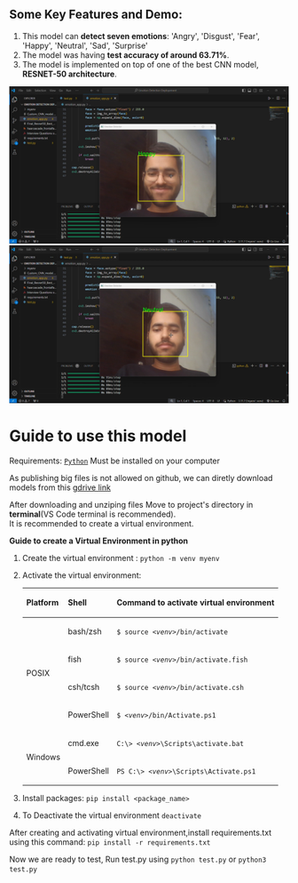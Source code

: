 ## Some Key Features and Demo:
1. This model can **detect seven emotions**: 'Angry', 'Disgust', 'Fear', 'Happy', 'Neutral', 'Sad', 'Surprise'
2. The model was having **test accuracy of around 63.71%**.
3. The model is implemented on top of one of the best CNN model, **RESNET-50 architecture**.

![alt text](assets/img1.png)
![alt text](assets/img2.png)

# Guide to use this model
Requirements: <a href="https://www.python.org/downloads/"> `Python`</a>  Must be installed on your computer

As publishing big files is not allowed on github, we can diretly download models from this <a href="https://drive.google.com/file/d/116vQNP6Poh0VRbAmmjU2dbaL1rUGt_Wt/view?usp=sharing">gdrive link</a>

After downloading and unziping files Move to project's directory in **terminal**(VS Code terminal is recommended).   
It is recommended to create a virtual environment.

**Guide to create a Virtual Environment in python**  
1. Create the virtual environment : `python -m venv myenv `      
2. Activate the virtual environment:
    <div class="responsive-table__container"><table class="docutils align-default">
    <thead>
    <tr class="row-odd"><th class="head"><p>Platform</p></th>
    <th class="head"><p>Shell</p></th>
    <th class="head"><p>Command to activate virtual environment</p></th>
    </tr>
    </thead>
    <tbody>
    <tr class="row-even"><td rowspan="4"><p>POSIX</p></td>
    <td><p>bash/zsh</p></td>
    <td><p><code class="samp docutils literal notranslate"><span class="pre">$</span> <span class="pre">source</span> <em><span class="pre">&lt;venv&gt;</span></em><span class="pre">/bin/activate</span></code></p></td>
    </tr>
    <tr class="row-odd"><td><p>fish</p></td>
    <td><p><code class="samp docutils literal notranslate"><span class="pre">$</span> <span class="pre">source</span> <em><span class="pre">&lt;venv&gt;</span></em><span class="pre">/bin/activate.fish</span></code></p></td>
    </tr>
    <tr class="row-even"><td><p>csh/tcsh</p></td>
    <td><p><code class="samp docutils literal notranslate"><span class="pre">$</span> <span class="pre">source</span> <em><span class="pre">&lt;venv&gt;</span></em><span class="pre">/bin/activate.csh</span></code></p></td>
    </tr>
    <tr class="row-odd"><td><p>PowerShell</p></td>
    <td><p><code class="samp docutils literal notranslate"><span class="pre">$</span> <em><span class="pre">&lt;venv&gt;</span></em><span class="pre">/bin/Activate.ps1</span></code></p></td>
    </tr>
    <tr class="row-even"><td rowspan="2"><p>Windows</p></td>
    <td><p>cmd.exe</p></td>
    <td><p><code class="samp docutils literal notranslate"><span class="pre">C:\&gt;</span> <em><span class="pre">&lt;venv&gt;</span></em><span class="pre">\Scripts\activate.bat</span></code></p></td>
    </tr>
    <tr class="row-odd"><td><p>PowerShell</p></td>
    <td><p><code class="samp docutils literal notranslate"><span class="pre">PS</span> <span class="pre">C:\&gt;</span> <em><span class="pre">&lt;venv&gt;</span></em><span class="pre">\Scripts\Activate.ps1</span></code></p></td>
    </tr>
    </tbody>
    </table></div>
3.  Install packages: `pip install <package_name>`    

4. To Deactivate the virtual environment  `deactivate`           
     
After creating and activating virtual environment,install requirements.txt using this command: `pip install -r requirements.txt`

Now we are ready to test,
Run test.py using `python test.py` or `python3 test.py`
